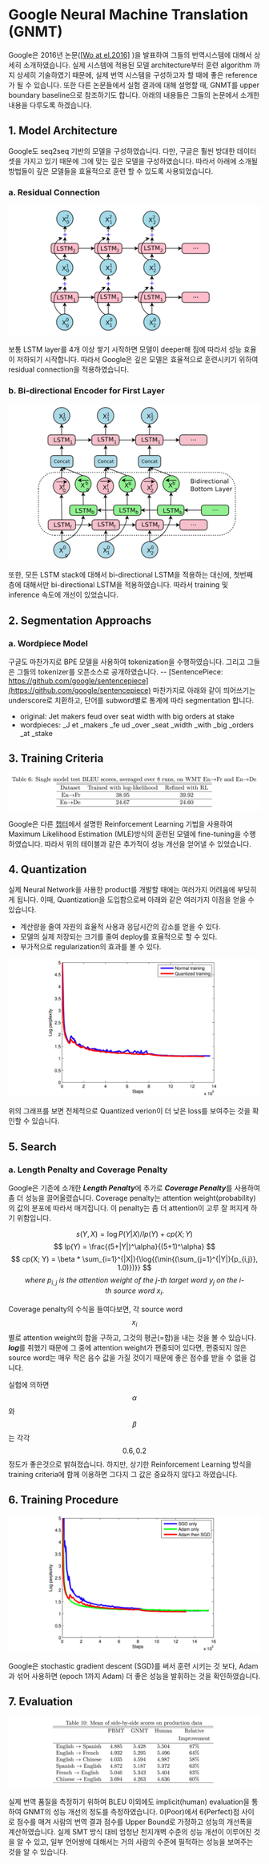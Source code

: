 # Google Neural Machine Translation \(GNMT\)

Google은 2016년 논문([\[Wo at el.2016\]](https://arxiv.org/pdf/1609.08144.pdf)
)을 발표하여 그들의 번역시스템에 대해서 상세히 소개하였습니다. 실제 시스템에 적용된 모델 architecture부터 훈련 algorithm 까지 상세히 기술하였기 때문에, 실제 번역 시스템을 구성하고자 할 때에 좋은 reference가 될 수 있습니다. 또한 다른 논문들에서 실험 결과에 대해 설명할 때, GNMT를 upper boundary baseline으로 참조하기도 합니다. 아래의 내용들은 그들의 논문에서 소개한 내용을 다루도록 하겠습니다.

## 1. Model Architecture

Google도 seq2seq 기반의 모델을 구성하였습니다. 다만, 구글은 훨씬 방대한 데이터셋을 가지고 있기 때문에 그에 맞는 깊은 모델을 구성하였습니다. 따라서 아래에 소개될 방법들이 깊은 모델들을 효율적으로 훈련 할 수 있도록 사용되었습니다.

### a. Residual Connection

![](/assets/nmt-gnmt-1.png)

보통 LSTM layer를 4개 이상 쌓기 시작하면 모델이 deeper해 짐에 따라서 성능 효율이 저하되기 시작합니다. 따라서 Google은 깊은 모델은 효율적으로 훈련시키기 위하여 residual connection을 적용하였습니다.

### b. Bi-directional Encoder for First Layer

![](/assets/nmt-gnmt-2.png)

또한, 모든 LSTM stack에 대해서 bi-directional LSTM을 적용하는 대신에, 첫번째 층에 대해서만 bi-directional LSTM을 적용하였습니다. 따라서 training 및 inference 속도에 개선이 있었습니다.

## 2. Segmentation Approachs

### a. Wordpiece Model

구글도 마찬가지로 BPE 모델을 사용하여 tokenization을 수행하였습니다. 그리고 그들은 그들의 tokenizer를 오픈소스로 공개하였습니다. -- [SentencePiece: https://github.com/google/sentencepiece](https://github.com/google/sentencepiece) 마찬가지로 아래와 같이 띄어쓰기는 underscore로 치환하고, 단어를 subword별로 통계에 따라 segmentation 합니다.

- original: Jet makers feud over seat width with big orders at stake
- wordpieces: _J et _makers _fe ud _over _seat _width _with _big _orders _at _stake

## 3. Training Criteria

![](/assets/nmt-gnmt-5.png)

Google은 다른 [챕터](reinforcement-learning/cover.md)에서 설명한 Reinforcement Learning 기법을 사용하여 Maximum Likelihood Estimation (MLE)방식의 훈련된 모델에 fine-tuning을 수행하였습니다. 따라서 위의 테이블과 같은 추가적이 성능 개선을 얻어낼 수 있었습니다.

## 4. Quantization

실제 Neural Network을 사용한 product를 개발할 때에는 여러가지 어려움에 부딪히게 됩니다. 이때, Quantization을 도입함으로써 아래와 같은 여러가지 이점을 얻을 수 있습니다.

- 계산량을 줄여 자원의 효율적 사용과 응답시간의 감소를 얻을 수 있다.
- 모델의 실제 저장되는 크기를 줄여 deploy를 효율적으로 할 수 있다.
- 부가적으로 regularization의 효과를 볼 수 있다.

![](/assets/nmt-gnmt-3.png)

위의 그래프를 보면 전체적으로 Quantized verion이 더 낮은 loss를 보여주는 것을 확인할 수 있습니다.

## 5. Search

### a. Length Penalty and Coverage Penalty

Google은 기존에 소개한 ***Length Penalty***에 추가로 ***Coverage Penalty***를 사용하여 좀 더 성능을 끌어올렸습니다. Coverage penalty는 attention weight(probability)의 값의 분포에 따라서 매겨집니다. 이 penalty는 좀 더 attention이 고루 잘 퍼지게 하기 위함입니다.

$$
s(Y, X) = \log{P(Y|X)}/lp(Y) + cp(X; Y)
$$
$$
lp(Y) = \frac{(5+|Y|)^\alpha}{(5+1)^\alpha}
$$
$$
cp(X; Y) = \beta * \sum_{i=1}^{|X|}{\log{(\min{(\sum_{j=1}^{|Y|}{p_{i,j}}, 1.0)})}}
$$
$$
where~p_{i,j}~is~the~attention~weight~of~the~j\text{-}th~target~word~y_j~on~the~i\text{-}th~source~word~x_i.
$$

Coverage penalty의 수식을 들여다보면, 각 source word $$ x_i $$별로 attention weight의 합을 구하고, 그것의 평균(=합)을 내는 것을 볼 수 있습니다. ***log***를 취했기 때문에 그 중에 attention weight가 편중되어 있다면, 편중되지 않은 source word는 매우 작은 음수 값을 가질 것이기 때문에 좋은 점수를 받을 수 없을 겁니다.

실험에 의하면 $$ \alpha $$와 $$ \beta $$는 각각 $$ 0.6, 0.2 $$ 정도가 좋은것으로 밝혀졌습니다. 하지만, 상기한 Reinforcement Learning 방식을 training criteria에 함께 이용하면 그다지 그 값은 중요하지 않다고 하였습니다.

## 6. Training Procedure

![](/assets/nmt-gnmt-4.png)

Google은 stochastic gradient descent (SGD)를 써서 훈련 시키는 것 보다, Adam과 섞어 사용하면 (epoch 1까지 Adam) 더 좋은 성능을 발휘하는 것을 확인하였습니다.

## 7. Evaluation

![](/assets/nmt-gnmt-6.png)

실제 번역 품질을 측정하기 위하여 BLEU 이외에도 implicit(human) evaluation을 통하여 GNMT의 성능 개선의 정도를 측정하였습니다. 0(Poor)에서 6(Perfect)점 사이로 점수를 매겨 사람의 번역 결과 점수를 Upper Bound로 가정하고 성능의 개선폭을 계산하였습니다. 실제 SMT 방식 대비 엄청난 천지개벽 수준의 성능 개선이 이루어진 것을 알 수 있고, 일부 언어쌍에 대해서는 거의 사람의 수준에 필적하는 성능을 보여주는 것을 알 수 있습니다.

